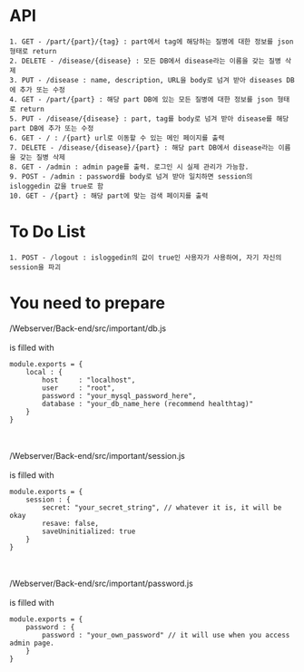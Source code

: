 <h1>API</h1>

```
1. GET - /part/{part}/{tag} : part에서 tag에 해당하는 질병에 대한 정보를 json 형태로 return
2. DELETE - /disease/{disease} : 모든 DB에서 disease라는 이름을 갖는 질병 삭제
3. PUT - /disease : name, description, URL을 body로 넘겨 받아 diseases DB에 추가 또는 수정
4. GET - /part/{part} : 해당 part DB에 있는 모든 질병에 대한 정보를 json 형태로 return
5. PUT - /disease/{disease} : part, tag를 body로 넘겨 받아 disease를 해당 part DB에 추가 또는 수정
6. GET - / : /{part} url로 이동할 수 있는 메인 페이지를 출력
7. DELETE - /disease/{disease}/{part} : 해당 part DB에서 disease라는 이름을 갖는 질병 삭제
8. GET - /admin : admin page를 출력. 로그인 시 실제 관리가 가능함.
9. POST - /admin : password를 body로 넘겨 받아 일치하면 session의 isloggedin 값을 true로 함
10. GET - /{part} : 해당 part에 맞는 검색 페이지를 출력
```

<h1>To Do List</h1>

```
1. POST - /logout : isloggedin의 값이 true인 사용자가 사용하여, 자기 자신의 session을 파괴
```

<h1>You need to prepare</h1>

/Webserver/Back-end/src/important/db.js <br /> <br />
is filled with
```
module.exports = {
    local : {
        host     : "localhost",
        user     : "root",
        password : "your_mysql_password_here",
        database : "your_db_name_here (recommend healthtag)"
    }
}
```
<br /> <br />
/Webserver/Back-end/src/important/session.js <br /> <br />
is filled with
```
module.exports = {
    session : {
        secret: "your_secret_string", // whatever it is, it will be okay
        resave: false,
        saveUninitialized: true
    }
}
```
<br /> <br />
/Webserver/Back-end/src/important/password.js <br /> <br />
is filled with
```
module.exports = {
    password : {
        password : "your_own_password" // it will use when you access admin page.
    }
}
```